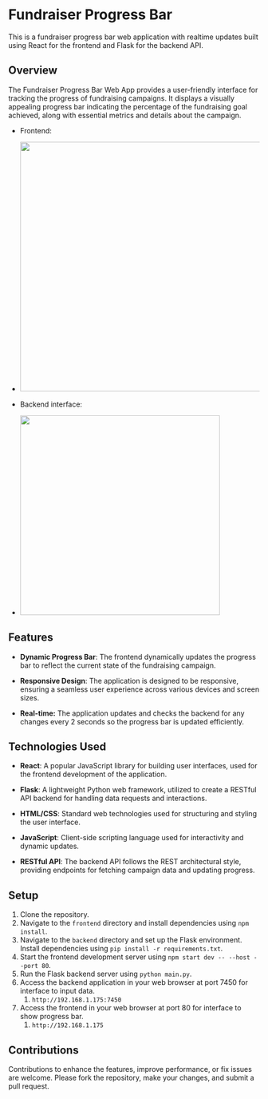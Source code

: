# Fundraiser Progress Bar

This is a fundraiser progress bar web application with realtime updates built using React for the frontend and Flask for the backend API.

## Overview

The Fundraiser Progress Bar Web App provides a user-friendly interface for tracking the progress of fundraising campaigns. It displays a visually appealing progress bar indicating the percentage of the fundraising goal achieved, along with essential metrics and details about the campaign.

 - Frontend:
 - <img src="https://github.com/Krishpkreame/FundraiserWebapp/assets/79666419/5db22dd1-d016-4ea6-bdd3-4a5f6bdffd18" width="500">

 - Backend interface:
 - <img src="https://github.com/Krishpkreame/FundraiserWebapp/assets/79666419/3f16426b-02d4-4117-a7bf-21e61f6d1caf" width="400">

## Features

- **Dynamic Progress Bar**: The frontend dynamically updates the progress bar to reflect the current state of the fundraising campaign.
  
- **Responsive Design**: The application is designed to be responsive, ensuring a seamless user experience across various devices and screen sizes.

- **Real-time:** The application updates and checks the backend for any changes every 2 seconds so the progress bar is updated efficiently.

## Technologies Used

- **React**: A popular JavaScript library for building user interfaces, used for the frontend development of the application.
  
- **Flask**: A lightweight Python web framework, utilized to create a RESTful API backend for handling data requests and interactions.
  
- **HTML/CSS**: Standard web technologies used for structuring and styling the user interface.
  
- **JavaScript**: Client-side scripting language used for interactivity and dynamic updates.
  
- **RESTful API**: The backend API follows the REST architectural style, providing endpoints for fetching campaign data and updating progress.

## Setup

1. Clone the repository.
2. Navigate to the `frontend` directory and install dependencies using `npm install`.
3. Navigate to the `backend` directory and set up the Flask environment. Install dependencies using `pip install -r requirements.txt`.
4. Start the frontend development server using `npm start dev -- --host --port 80`.
5. Run the Flask backend server using `python main.py`.
6. Access the backend application in your web browser at port 7450 for interface to input data. 
	1. `http://192.168.1.175:7450`
7. Access the frontend in your web browser at port 80 for interface to show progress bar.
	1. `http://192.168.1.175`

## Contributions

Contributions to enhance the features, improve performance, or fix issues are welcome. Please fork the repository, make your changes, and submit a pull request.

